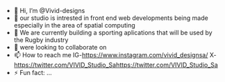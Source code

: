 - 👋 Hi, I’m @Vivid-designs
- 👀 our studio is intrested in front end web developments being made especially in the area of spatial computing 
- 🌱 We are currently building a sporting aplications that will be used by the Rugby industry 
- 💞️ were looking to collaborate on 
- 📫 How to reach me IG-https://www.instagram.com/vivid_designsa/
                      X-https://twitter.com/VIVID_Studio_Sahttps://twitter.com/VIVID_Studio_Sa
- ⚡ Fun fact: ...

